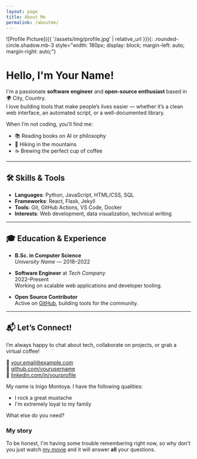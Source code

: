 ```yaml
---
layout: page
title: About Me
permalink: /aboutme/
---
```


![Profile Picture]({{ '/assets/img/profile.jpg' | relative_url }}){: .rounded-circle.shadow.mb-3 style="width: 180px; display: block; margin-left: auto; margin-right: auto;"}

# Hello, I'm Your Name!

I'm a passionate **software engineer** and **open-source enthusiast** based in 🌍 City, Country.  
I love building tools that make people’s lives easier — whether it’s a clean web interface, an automated script, or a well-documented library.

When I’m not coding, you’ll find me:
- 📚 Reading books on AI or philosophy  
- 🥾 Hiking in the mountains  
- ☕ Brewing the perfect cup of coffee  

---

## 🛠️ Skills & Tools

- **Languages**: Python, JavaScript, HTML/CSS, SQL  
- **Frameworks**: React, Flask, Jekyll  
- **Tools**: Git, GitHub Actions, VS Code, Docker  
- **Interests**: Web development, data visualization, technical writing

---

## 🎓 Education & Experience

- **B.Sc. in Computer Science**  
  *University Name* — 2018–2022

- **Software Engineer** at *Tech Company*  
  2022–Present  
  Working on scalable web applications and developer tooling.

- **Open Source Contributor**  
  Active on [GitHub](https://github.com/yourusername), building tools for the community.

---

## 📬 Let’s Connect!

I’m always happy to chat about tech, collaborate on projects, or grab a virtual coffee!  

📧 [your.email@example.com](mailto:your.email@example.com)  
🐙 [github.com/yourusername](https://github.com/yourusername)  
🔗 [linkedin.com/in/yourprofile](https://linkedin.com/in/yourprofile)



My name is Inigo Montoya. I have the following qualities:

- I rock a great mustache
- I'm extremely loyal to my family

What else do you need?

### My story

To be honest, I'm having some trouble remembering right now, so why don't you just watch [my movie](https://en.wikipedia.org/wiki/The_Princess_Bride_%28film%29) and it will answer **all** your questions.
